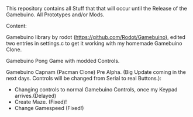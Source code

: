 This repository contains all Stuff that that will occur until the Release of the Gamebuino. All Prototypes and/or Mods. 

Content:

Gamebuino library by rodot (https://github.com/Rodot/Gamebuino), edited two entries in settings.c to get it working with my homemade Gamebuino Clone.

Gamebuino Pong Game with modded Controls.

Gamebuino Capnam (Pacman Clone) Pre Alpha. (Big Update coming in the next days. Controls will be changed from Serial to real Buttons.):
- Changing controls to normal Gamebuino Controls, once my Keypad arrives.(Delayed)
- Create Maze. (Fixed)!
- Change Gamespeed (Fixed!)
